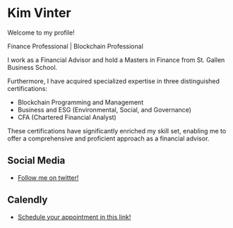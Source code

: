 # Kim Vinter

Welcome to my profile!

Finance Professional | Blockchain Professional

I work as a Financial Advisor and hold a Masters in Finance from St. Gallen Business School. 

Furthermore, I have acquired specialized expertise in three distinguished certifications:
<ul>
<li>Blockchain Programming and Management</li>
<li>Business and ESG (Environmental, Social, and Governance)</li>
<li>CFA (Chartered Financial Analyst)</li>
</ul>
These certifications have significantly enriched my skill set, enabling me to offer a comprehensive and proficient approach as a financial advisor.


<div class="social-media">
    <h2>Social Media</h2>
    <ul>
      <li><a href="https://twitter.com/kimiii051">Follow me on twitter!</a></li>
    </ul>
  </div>  

<div class="Calendly">
  <h2>Calendly</h2>
  <ul>
    <li><a href="https://calendary.com/kimvinter">Schedule your appointment in this link!</a></li>
  </ul>
</div>
